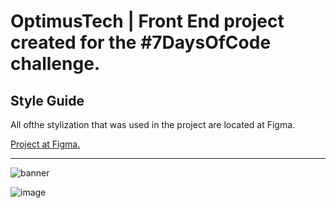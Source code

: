 ﻿# OptimusTech | Front End project created for the #7DaysOfCode challenge.


## Style Guide

All ofthe stylization that was used in the project are located at Figma.

[Project at Figma.](https://www.figma.com/file/mm3MLozvUDGhDRTxSLlGL5/7daysOfCode-HTML-CSS?node-id=0%3A9878&t=vCAnj4Eu4IZadtAr-0)

<hr>

![banner](https://user-images.githubusercontent.com/84547699/204942453-a8ae5109-2f5c-47e3-b482-11df77439b63.png)

![image](https://user-images.githubusercontent.com/84547699/205120981-c625c6d7-be50-43a3-98cd-e137f65c70e2.png)
